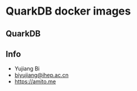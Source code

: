 # QuarkDB docker images

## QuarkDB

## Info

- Yujiang Bi
- biyujiang@ihep.ac.cn
- https://amito.me
